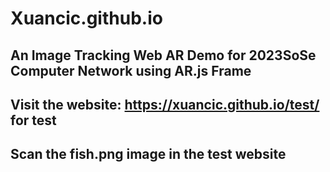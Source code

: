 # Xuancic.github.io
## An Image Tracking Web AR Demo for 2023SoSe Computer Network using AR.js Frame
## Visit the website: https://xuancic.github.io/test/ for test
## Scan the fish.png image in the test website
